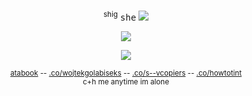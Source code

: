  <p align="center"
 <p align="center"

 <sup>shig</sup> <kbd>she</kbd> <img src="https://enchantments.carrd.co/assets/images/gallery06/b1b181cd.gif?v=976bb919"/>
</p>
 <p align="center">
<img src="https://i.imgur.com/VOaYbUU.png" />
 </p>
 <p align="center"

![](https://komarev.com/ghpvc/?username=nightwlng&color=020203&label=🦴)

 <p align="center"

<sup>[atabook](https://planetlord.atabook.org) -- [.co/wojtekgolabiseks](https://rentry.co/wojtekgolabiseks) -- [.co/s--vcopiers](https://rentry.co/s--vcopiers) -- [.co/howtotint](https://rentry.co/howtotint)<br> </sup>
<sup>c+h me anytime im alone</sup>

</p>
